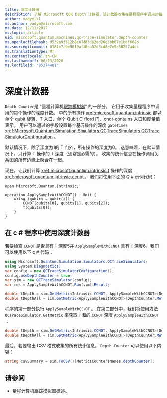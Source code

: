 ```yaml
---
title: 深度计数器
description: 了解 Microsoft QDK Depth 计数器，该计数器收集在量程程序中调用的每个操作的深度计数。
author: vadym-kl
ms.author: vadym@microsoft.com
ms.date: 12/11/2017
ms.topic: article
uid: microsoft.quantum.machines.qc-trace-simulator.depth-counter
ms.openlocfilehash: d532a9f512b8c87d83d62ed26e3bb67e1b6f668b
ms.sourcegitcommit: 0181e7c9e98f9af30ea32d3cd8e7e5e30257a4dc
ms.translationtype: MT
ms.contentlocale: zh-CN
ms.lasthandoff: 06/23/2020
ms.locfileid: "85274401"
---
```

# <a name="depth-counter"></a>深度计数器

`Depth Counter`是 "量程计算机[跟踪模拟器](xref:microsoft.quantum.machines.qc-trace-simulator.intro)" 的一部分。
它用于收集量程程序中调用的每个操作的深度计数。 中的所有操作 <xref:microsoft.quantum.intrinsic> 都以单个 qubit 旋转、T 入口、单个 Qubit Clifford 门、cnot-contains 入口和度量值表示。 用户可以通过的字段设置每个基元操作的深度 `gateTimes` <xref:Microsoft.Quantum.Simulation.Simulators.QCTraceSimulators.QCTraceSimulatorConfiguration> 。

默认情况下，除了深度为1的 T 门外，所有操作的深度为0。 这意味着，在默认情况下，只计算 T 操作的 T 深度（通常是必需的）。 收集的统计信息在操作调用关系图的所有边缘上聚合在一起。 

现在，让我们计算 <xref:microsoft.quantum.intrinsic.t> 操作的深度 <xref:microsoft.quantum.intrinsic.ccnot> 。 我们将使用下面的 Q # 示例代码：

```qsharp
open Microsoft.Quantum.Intrinsic;

operation ApplySampleWithCCNOT() : Unit {
    using (qubits = Qubit[3]) {
        CCNOT(qubits[0], qubits[1], qubits[2]);
        T(qubits[0]);
    }
}
```

## <a name="using-depth-counter-within-a-c-program"></a>在 c # 程序中使用深度计数器

若要检查 `CCNOT` 是否具有 `T` 深度5并 `ApplySampleWithCCNOT` 具有 `T` 深度6，我们可以使用以下 c # 代码：

```csharp
using Microsoft.Quantum.Simulation.Simulators.QCTraceSimulators;
using System.Diagnostics;
var config = new QCTraceSimulatorConfiguration();
config.useDepthCounter = true;
var sim = new QCTraceSimulator(config);
var res = ApplySampleWithCCNOT.Run(sim).Result;

double tDepth = sim.GetMetric<Intrinsic.CCNOT, ApplySampleWithCCNOT>(DepthCounter.Metrics.Depth);
double tDepthAll = sim.GetMetric<ApplySampleWithCCNOT>(DepthCounter.Metrics.Depth);
```

程序的第一部分执行 `ApplySampleWithCCNOT` 。 在第二部分中，我们将使用方法 `QCTraceSimulator.GetMetric` 来获取 `T` 和的 `CCNOT` 深度 `ApplySampleWithCCNOT` ： 

```csharp
double tDepth = sim.GetMetric<Intrinsic.CCNOT, ApplySampleWithCCNOT>(DepthCounter.Metrics.Depth);
double tDepthAll = sim.GetMetric<ApplySampleWithCCNOT>(DepthCounter.Metrics.Depth);
```

最后，若要输出 CSV 格式收集的所有统计信息， `Depth Counter` 可以使用以下内容：
```csharp
string csvSummary = sim.ToCSV()[MetricsCountersNames.depthCounter];
```

## <a name="see-also"></a>请参阅 ##

- 量程计算机[跟踪模拟器](xref:microsoft.quantum.machines.qc-trace-simulator.intro)概述。
